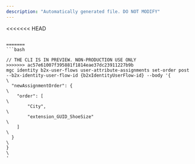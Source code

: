 ```yaml
---
description: "Automatically generated file. DO NOT MODIFY"
---
```


<<<<<<< HEAD
```cli

=======
```bash

// THE CLI IS IN PREVIEW. NON-PRODUCTION USE ONLY
>>>>>>> ac57e61007f395881f1814eae37dc23911227b9b
mgc identity b2x-user-flows user-attribute-assignments set-order post --b2x-identity-user-flow-id {b2xIdentityUserFlow-id} --body '{\
  "newAssignmentOrder": {\
    "order": [\
        "City",\
        "extension_GUID_ShoeSize"\
    ]\
  }\
}\
'

```